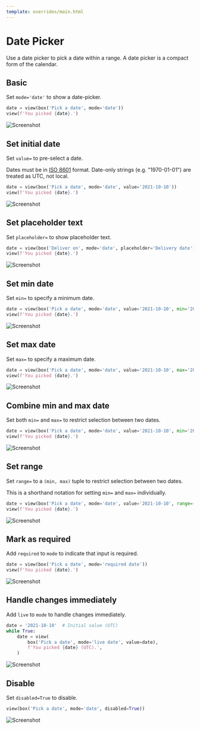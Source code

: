 ```yaml
---
template: overrides/main.html
---
```

# Date Picker

Use a date picker to pick a date within a range. A date picker is a compact form of the calendar.

## Basic

Set `mode='date'` to show a date-picker.


```py
date = view(box('Pick a date', mode='date'))
view(f'You picked {date}.')
```


![Screenshot](assets/screenshots/date_basic.png)


## Set initial date

Set `value=` to pre-select a date.

Dates must be in [ISO 8601](https://en.wikipedia.org/wiki/ISO_8601) format.
Date-only strings (e.g. "1970-01-01") are treated as UTC, not local.


```py
date = view(box('Pick a date', mode='date', value='2021-10-10'))
view(f'You picked {date}.')
```


![Screenshot](assets/screenshots/date_value.png)


## Set placeholder text

Set `placeholder=` to show placeholder text.


```py
date = view(box('Deliver on', mode='date', placeholder='Delivery date'))
view(f'You picked {date}.')
```


![Screenshot](assets/screenshots/date_placeholder.png)


## Set min date

Set `min=` to specify a minimum date.


```py
date = view(box('Pick a date', mode='date', value='2021-10-10', min='2019-01-01'))
view(f'You picked {date}.')
```


![Screenshot](assets/screenshots/date_min.png)


## Set max date

Set `max=` to specify a maximum date.


```py
date = view(box('Pick a date', mode='date', value='2021-10-10', max='2022-12-31'))
view(f'You picked {date}.')
```


![Screenshot](assets/screenshots/date_max.png)


## Combine min and max date

Set both `min=` and `max=` to restrict selection between two dates.


```py
date = view(box('Pick a date', mode='date', value='2021-10-10', min='2019-01-01', max='2022-12-31'))
view(f'You picked {date}.')
```


![Screenshot](assets/screenshots/date_min_max.png)


## Set range

Set `range=` to a `(min, max)` tuple to restrict selection between two dates.

This is a shorthand notation for setting `min=` and `max=` individually.


```py
date = view(box('Pick a date', mode='date', value='2021-10-10', range=('2019-01-01', '2022-12-31')))
view(f'You picked {date}.')
```


![Screenshot](assets/screenshots/date_range.png)


## Mark as required

Add `required` to `mode` to indicate that input is required.


```py
date = view(box('Pick a date', mode='required date'))
view(f'You picked {date}.')
```


![Screenshot](assets/screenshots/date_required.png)


## Handle changes immediately

Add `live` to `mode` to handle changes immediately.


```py
date = '2021-10-10'  # Initial value (UTC)
while True:
    date = view(
        box('Pick a date', mode='live date', value=date),
        f'You picked {date} (UTC).',
    )
```


![Screenshot](assets/screenshots/date_live.png)


## Disable

Set `disabled=True` to disable.


```py
view(box('Pick a date', mode='date', disabled=True))
```


![Screenshot](assets/screenshots/date_disable.png)
